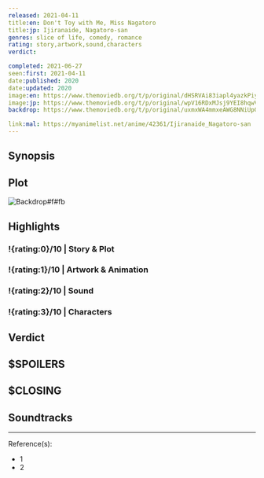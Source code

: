 ```yaml
---
released: 2021-04-11
title:en: Don't Toy with Me, Miss Nagatoro
title:jp: Ijiranaide, Nagatoro-san
genres: slice of life, comedy, romance
rating: story,artwork,sound,characters
verdict:

completed: 2021-06-27
seen:first: 2021-04-11
date:published: 2020
date:updated: 2020
image:en: https://www.themoviedb.org/t/p/original/dHSRVAi83iapl4yazkPiyv3atQZ.jpg
image:jp: https://www.themoviedb.org/t/p/original/wpV16RDxMJsj9YEI8hqwVgEGoHb.jpg
backdrop: https://www.themoviedb.org/t/p/original/uxmxWA4mmxeAWG8NNiUpGC7W462.jpg

link:mal: https://myanimelist.net/anime/42361/Ijiranaide_Nagatoro-san
---
```



## Synopsis

## Plot

![Backdrop#f#fb](https://www.themoviedb.org/t/p/original/kYXjrhd6J7vj0Oot1r1sJIcjwFg.jpg "Source: TMDB")

## Highlights

### !{rating:0}/10 | Story & Plot

### !{rating:1}/10 | Artwork & Animation

### !{rating:2}/10 | Sound

### !{rating:3}/10 | Characters

## Verdict

## $SPOILERS

## $CLOSING

## Soundtracks

***
Reference(s):

- 1
- 2
